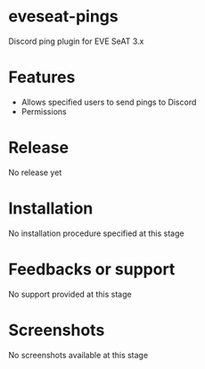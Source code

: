 # eveseat-pings
Discord ping plugin for EVE SeAT 3.x

# Features
 - Allows specified users to send pings to Discord
 - Permissions
 
# Release
No release yet

# Installation
No installation procedure specified at this stage

# Feedbacks or support
No support provided at this stage

# Screenshots
No screenshots available at this stage
